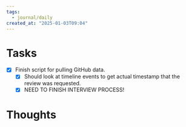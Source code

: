 ```yaml
---
tags:
  - journal/daily
created_at: "2025-01-03T09:04"
---
```

# Tasks
- [x] Finish script for pulling GitHub data.
	- [x] Should look at timeline events to get actual timestamp that the review was requested.
	- [x] NEED TO FINISH INTERVIEW PROCESS!
# Thoughts
